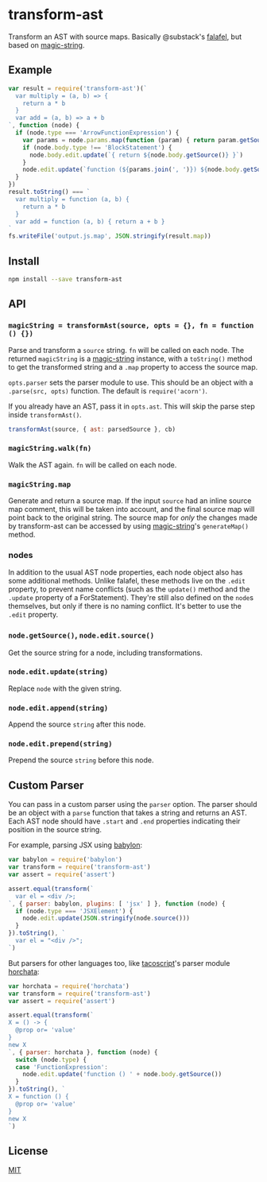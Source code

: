 # transform-ast

Transform an AST with source maps.
Basically @substack's [falafel](https://github.com/substack/node-falafel), but based on [magic-string][].

## Example

```js
var result = require('transform-ast')(`
  var multiply = (a, b) => {
    return a * b
  }
  var add = (a, b) => a + b
`, function (node) {
  if (node.type === 'ArrowFunctionExpression') {
    var params = node.params.map(function (param) { return param.getSource() })
    if (node.body.type !== 'BlockStatement') {
      node.body.edit.update(`{ return ${node.body.getSource()} }`)
    }
    node.edit.update(`function (${params.join(', ')}) ${node.body.getSource()}`)
  }
})
result.toString() === `
  var multiply = function (a, b) {
    return a * b
  }
  var add = function (a, b) { return a + b }
`
fs.writeFile('output.js.map', JSON.stringify(result.map))
```

## Install

```bash
npm install --save transform-ast
```

## API

### `magicString = transformAst(source, opts = {}, fn = function () {})`

Parse and transform a `source` string.
`fn` will be called on each node.
The returned `magicString` is a [magic-string][] instance, with a `toString()` method to get the transformed string and a `.map` property to access the source map.

`opts.parser` sets the parser module to use. This should be an object with a `.parse(src, opts)` function. The default is `require('acorn')`.

If you already have an AST, pass it in `opts.ast`. This will skip the parse step inside `transformAst()`.

```js
transformAst(source, { ast: parsedSource }, cb)
```

### `magicString.walk(fn)`

Walk the AST again.
`fn` will be called on each node.

### `magicString.map`

Generate and return a source map.
If the input `source` had an inline source map comment, this will be taken into account, and the final source map will point back to the original string.
The source map for _only_ the changes made by transform-ast can be accessed by using [magic-string][]'s `generateMap()` method.

### nodes

In addition to the usual AST node properties, each node object also has some additional methods.
Unlike falafel, these methods live on the `.edit` property, to prevent name conflicts (such as the `update()` method and the `.update` property of a ForStatement).
They're still also defined on the `node`s themselves, but only if there is no naming conflict.
It's better to use the `.edit` property.

### `node.getSource()`, `node.edit.source()`

Get the source string for a node, including transformations.

### `node.edit.update(string)`

Replace `node` with the given string.

### `node.edit.append(string)`

Append the source `string` after this node.

### `node.edit.prepend(string)`

Prepend the source `string` before this node.

## Custom Parser

You can pass in a custom parser using the `parser` option.
The parser should be an object with a `parse` function that takes a string and returns an AST.
Each AST node should have `.start` and `.end` properties indicating their position in the source string.

For example, parsing JSX using [babylon](https://github.com/babel/babylon):

```js
var babylon = require('babylon')
var transform = require('transform-ast')
var assert = require('assert')

assert.equal(transform(`
  var el = <div />;
`, { parser: babylon, plugins: [ 'jsx' ] }, function (node) {
  if (node.type === 'JSXElement') {
    node.edit.update(JSON.stringify(node.source()))
  }
}).toString(), `
  var el = "<div />";
`)
```

But parsers for other languages too, like [tacoscript](https://tacoscript.github.io)'s parser module [horchata](https://github.com/forivall/tacoscript/tree/master/packages/horchata):

```js
var horchata = require('horchata')
var transform = require('transform-ast')
var assert = require('assert')

assert.equal(transform(`
X = () -> {
  @prop or= 'value'
}
new X
`, { parser: horchata }, function (node) {
  switch (node.type) {
  case 'FunctionExpression':
    node.edit.update('function () ' + node.body.getSource())
  }
}).toString(), `
X = function () {
  @prop or= 'value'
}
new X
`)
```

## License

[MIT](./LICENSE)

[magic-string]: https://github.com/rich-harris/magic-string
